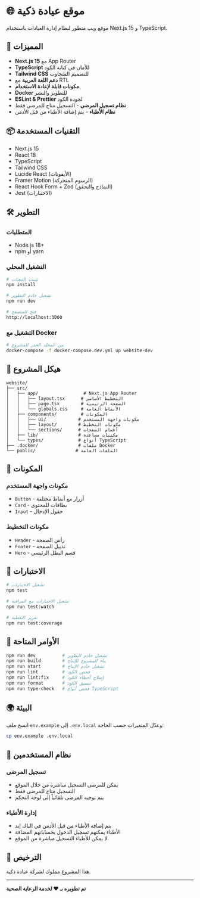 # 🌐 موقع عيادة ذكية

موقع ويب متطور لنظام إدارة العيادات باستخدام Next.js 15 و TypeScript.

## 🚀 المميزات

- **Next.js 15** مع App Router
- **TypeScript** للأمان في كتابة الكود
- **Tailwind CSS** للتصميم المتجاوب
- **دعم اللغة العربية** مع RTL
- **مكونات قابلة لإعادة الاستخدام**
- **Docker** للتطوير والنشر
- **ESLint & Prettier** لجودة الكود
- **نظام تسجيل المرضى** - التسجيل متاح للمرضى فقط
- **نظام الأطباء** - يتم إضافة الأطباء من قبل الأدمن

## 📦 التقنيات المستخدمة

- Next.js 15
- React 18
- TypeScript
- Tailwind CSS
- Lucide React (الأيقونات)
- Framer Motion (الرسوم المتحركة)
- React Hook Form + Zod (النماذج والتحقق)
- Jest (الاختبارات)

## 🛠️ التطوير

### المتطلبات

- Node.js 18+
- npm أو yarn

### التشغيل المحلي

```bash
# تثبيت التبعيات
npm install

# تشغيل خادم التطوير
npm run dev

# فتح المتصفح
http://localhost:3000
```

### التشغيل مع Docker

```bash
# من المجلد الجذر للمشروع
docker-compose -f docker-compose.dev.yml up website-dev
```

## 📁 هيكل المشروع

```
website/
├── src/
│   ├── app/                 # Next.js App Router
│   │   ├── layout.tsx      # التخطيط الأساسي
│   │   ├── page.tsx        # الصفحة الرئيسية
│   │   └── globals.css     # الأنماط العامة
│   ├── components/         # المكونات
│   │   ├── ui/            # مكونات واجهة المستخدم
│   │   ├── layout/        # مكونات التخطيط
│   │   └── sections/      # أقسام الصفحات
│   ├── lib/               # مكتبات مساعدة
│   └── types/             # أنواع TypeScript
├── .docker/               # ملفات Docker
└── public/               # الملفات العامة
```

## 🎨 المكونات

### مكونات واجهة المستخدم
- `Button` - أزرار مع أنماط مختلفة
- `Card` - بطاقات للمحتوى
- `Input` - حقول الإدخال

### مكونات التخطيط
- `Header` - رأس الصفحة
- `Footer` - تذييل الصفحة
- `Hero` - قسم البطل الرئيسي

## 🧪 الاختبارات

```bash
# تشغيل الاختبارات
npm test

# تشغيل الاختبارات مع المراقبة
npm run test:watch

# تقرير التغطية
npm run test:coverage
```

## 📝 الأوامر المتاحة

```bash
npm run dev          # تشغيل خادم التطوير
npm run build        # بناء المشروع للإنتاج
npm run start        # تشغيل خادم الإنتاج
npm run lint         # فحص الكود
npm run lint:fix     # إصلاح أخطاء الكود
npm run format       # تنسيق الكود
npm run type-check   # فحص أنواع TypeScript
```

## 🌍 البيئة

انسخ ملف `env.example` إلى `.env.local` وعدّل المتغيرات حسب الحاجة:

```bash
cp env.example .env.local
```

## 👥 نظام المستخدمين

### تسجيل المرضى
- يمكن للمرضى التسجيل مباشرة من خلال الموقع
- التسجيل متاح للمرضى فقط
- يتم توجيه المرضى تلقائياً إلى لوحة التحكم

### إدارة الأطباء
- يتم إضافة الأطباء من قبل الأدمن في الباك إند
- الأطباء يمكنهم تسجيل الدخول بحساباتهم المضافة
- لا يمكن للأطباء التسجيل مباشرة من الموقع

## 📄 الترخيص

هذا المشروع مملوك لشركة عيادة ذكية.

---

**تم تطويره بـ ❤️ لخدمة الرعاية الصحية**
